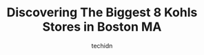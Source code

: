 ---
layout: ampstory
image: https://i0.wp.com/www.depkes.org/wp-content/uploads/2023/06/kohls-0-in-boston-ma-1685965219.jpeg?resize=640,853
author: techidn
featured: false
description: Discover the impressive array of Kohls options in Boston MA, where you can find 8 of the largest Kohls establishments in the area. From renowned classics to hidden gems, Boston MA offers a d
title: Discovering The Biggest 8 Kohls Stores in Boston MA
cover:
   title: Discovering The Biggest 8 Kohls Stores in Boston MA
   subtitle: Rickpate
   background: https://www.depkes.org/wp-content/uploads/2023/06/kohls-0-in-boston-ma-1685965219.jpeg

pages: 
 - layout: thirds
   top: <h1>#1 Kohls</h1>
   bottom: "<p>Tried to bought a American Tourist luggage 🧳 here. But found out it is cheaper online. So I returned it the other day. It is very convenient to return with your receip</p>"
   background: https://www.depkes.org/wp-content/uploads/2023/06/kohls-1-in-boston-ma-1685965220.jpeg
   backgroundblur: true
 - layout: thirds
   top: <h1>#2 Kohls</h1>
   bottom: "<p>100 Providence Hwy, East Walpole, MA 02032, United States</p>"
   background: https://www.depkes.org/wp-content/uploads/2023/06/kohls-2-in-boston-ma-1685965220.jpeg
   cta:
      link: https://www.depkes.org/blog/discovering-the-biggest-8-kohls-stores-in-boston-ma/
      text: Discovering The Biggest 8 Kohls Stores in Boston MA
 - layout: thirds
   top: <h1>#3 Kohls</h1>
   bottom: "<p>50 Independence Way, Danvers, MA 01923, United States</p>"
   background: https://www.depkes.org/wp-content/uploads/2023/06/kohls-3-in-boston-ma-1685965220.jpeg
   cta:
      link: https://www.depkes.org/blog/discovering-the-biggest-8-kohls-stores-in-boston-ma/
      text: Discovering The Biggest 8 Kohls Stores in Boston MA
 - layout: thirds
   top: <h1>#4 Kohls</h1>
   bottom: "<p>100 Derby St, Hingham, MA 02043, United States</p>"
   background: https://images.unsplash.com/photo-1515405295579-ba7b45403062?ixlib=rb-4.0.3&ixid=MnwxMjA3fDB8MHxwaG90by1wYWdlfHx8fGVufDB8fHx8&auto=format&fit=crop&w=640&h=853&q=80
   cta:
      link: https://www.depkes.org/blog/discovering-the-biggest-8-kohls-stores-in-boston-ma/
      text: Discovering The Biggest 8 Kohls Stores in Boston MA
 - layout: thirds
   top: <h1>#5 Kohls</h1>
   bottom: "<p>150 Lexington St, Burlington, MA 01803, United States</p>"
   background: https://images.unsplash.com/photo-1567360425618-1594206637d2?ixlib=rb-4.0.3&ixid=MnwxMjA3fDB8MHxwaG90by1wYWdlfHx8fGVufDB8fHx8&auto=format&fit=crop&w=640&h=853&q=80
   cta:
      link: https://www.depkes.org/blog/discovering-the-biggest-8-kohls-stores-in-boston-ma/
      text: Discovering The Biggest 8 Kohls Stores in Boston MA
 - layout: thirds
   top: <h1>#6 Kohls</h1>
   bottom: "<p>333 Broadway, Saugus, MA 01906, United States</p>"
   background: https://images.unsplash.com/photo-1509114397022-ed747cca3f65?ixlib=rb-4.0.3&ixid=MnwxMjA3fDB8MHxwaG90by1wYWdlfHx8fGVufDB8fHx8&auto=format&fit=crop&w=640&h=853&q=80
   cta:
      link: https://www.depkes.org/blog/discovering-the-biggest-8-kohls-stores-in-boston-ma/
      text: Discovering The Biggest 8 Kohls Stores in Boston MA
 - layout: thirds
   top: <h1>#7 Kohls</h1>
   bottom: "<p>425 Washington St, Woburn, MA 01801, United States</p>"
   background: https://images.unsplash.com/photo-1618005182384-a83a8bd57fbe?ixlib=rb-4.0.3&ixid=MnwxMjA3fDB8MHxwaG90by1wYWdlfHx8fGVufDB8fHx8&auto=format&fit=crop&w=640&h=853&q=80
   cta:
      link: https://www.depkes.org/blog/discovering-the-biggest-8-kohls-stores-in-boston-ma/
      text: Discovering The Biggest 8 Kohls Stores in Boston MA
 - layout: thirds
   middle: Continue reading...
   background: https://images.unsplash.com/photo-1561679660-d00ee1e0dc8e?ixlib=rb-4.0.3&ixid=MnwxMjA3fDB8MHxwaG90by1wYWdlfHx8fGVufDB8fHx8&auto=format&fit=crop&w=640&h=853&q=80
   cta:
      link: https://www.depkes.org/blog/discovering-the-biggest-8-kohls-stores-in-boston-ma/
      text: Discovering The Biggest 8 Kohls Stores in Boston MA
      
---